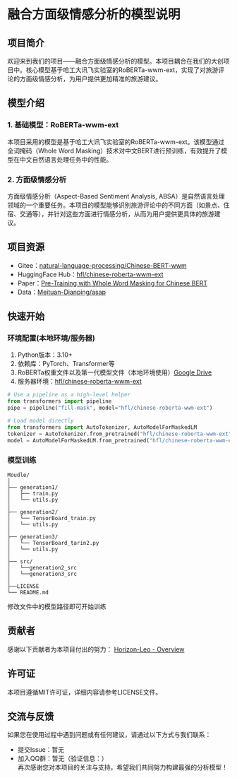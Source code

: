 # 融合方面级情感分析的模型说明
## 项目简介
欢迎来到我们的项目——融合方面级情感分析的模型。本项目耦合在我们的大创项目中。核心模型基于哈工大讯飞实验室的RoBERTa-wwm-ext，实现了对旅游评论的方面级情感分析，为用户提供更加精准的旅游建议。
## 模型介绍
### 1. 基础模型：RoBERTa-wwm-ext
本项目采用的模型是基于哈工大讯飞实验室的RoBERTa-wwm-ext。该模型通过全词掩码（Whole Word Masking）技术对中文BERT进行预训练，有效提升了模型在中文自然语言处理任务中的性能。
### 2. 方面级情感分析
方面级情感分析（Aspect-Based Sentiment Analysis, ABSA）是自然语言处理领域的一个重要任务。本项目的模型能够识别旅游评论中的不同方面（如景点、住宿、交通等），并针对这些方面进行情感分析，从而为用户提供更具体的旅游建议。
## 项目资源
- Gitee：[natural-language-processing/Chinese-BERT-wwm](https://gitee.com/natural-language-processing/Chinese-BERT-wwm)
- HuggingFace Hub：[hfl/chinese-roberta-wwm-ext](https://huggingface.co/hfl/chinese-roberta-wwm-ext)
- Paper：[Pre-Training with Whole Word Masking for Chinese BERT](https://arxiv.org/abs/1906.08101)
- Data：[Meituan-Dianping/asap](https://github.com/Meituan-Dianping/asap)
## 快速开始
### 环境配置(本地环境/服务器)
1. Python版本：3.10+
2. 依赖库：PyTorch、Transformer等
3. RoBERTa权重文件以及第一代模型文件（本地环境使用）[Google Drive](https://drive.google.com/drive/folders/10zGEPVntXXa-YV2RFkbygrCdWwc2PXvP?usp=drive_link)
4. 服务器环境：[hfl/chinese-roberta-wwm-ext](https://huggingface.co/hfl/chinese-roberta-wwm-ext)
```python
# Use a pipeline as a high-level helper
from transformers import pipeline
pipe = pipeline("fill-mask", model="hfl/chinese-roberta-wwm-ext")
```
```python
# Load model directly
from transformers import AutoTokenizer, AutoModelForMaskedLM
tokenizer = AutoTokenizer.from_pretrained("hfl/chinese-roberta-wwm-ext")
model = AutoModelForMaskedLM.from_pretrained("hfl/chinese-roberta-wwm-ext")
```
### 模型训练
```
Moudle/
│
├── generation1/
│   ├── train.py
│   └── utils.py
│
├── generation2/
│   └── TensorBoard_train.py
│   └── utils.py
│
├── generation3/
│   └── TensorBoard_tarin2.py
│   └── utils.py
│
├── src/
│   └──generation2_src
│   └──generation3_src
│
├──LICENSE
└── README.md
```
修改文件中的模型路径即可开始训练
## 贡献者
感谢以下贡献者为本项目付出的努力：
[Horizon-Leo - Overview](https://github.com/Horizon-Leo)
## 许可证
本项目遵循MIT许可证，详细内容请参考LICENSE文件。
## 交流与反馈
如果您在使用过程中遇到问题或有任何建议，请通过以下方式与我们联系：
+ 提交Issue：暂无
+ 加入QQ群：暂无（验证信息：）  
再次感谢您对本项目的关注与支持，希望我们共同努力构建最强的分析模型！

